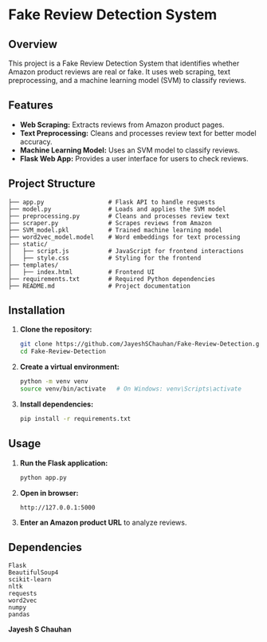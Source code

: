 # Fake Review Detection System

## Overview
This project is a Fake Review Detection System that identifies whether Amazon product reviews are real or fake. It uses web scraping, text preprocessing, and a machine learning model (SVM) to classify reviews.

## Features
- **Web Scraping:** Extracts reviews from Amazon product pages.
- **Text Preprocessing:** Cleans and processes review text for better model accuracy.
- **Machine Learning Model:** Uses an SVM model to classify reviews.
- **Flask Web App:** Provides a user interface for users to check reviews.

## Project Structure
```
├── app.py                  # Flask API to handle requests
├── model.py                # Loads and applies the SVM model
├── preprocessing.py        # Cleans and processes review text
├── scraper.py              # Scrapes reviews from Amazon
├── SVM_model.pkl           # Trained machine learning model
├── word2vec_model.model    # Word embeddings for text processing
├── static/
│   ├── script.js           # JavaScript for frontend interactions
│   ├── style.css           # Styling for the frontend
├── templates/
│   ├── index.html          # Frontend UI
├── requirements.txt        # Required Python dependencies
├── README.md               # Project documentation
```

## Installation
1. **Clone the repository:**
   ```sh
   git clone https://github.com/JayeshSChauhan/Fake-Review-Detection.git
   cd Fake-Review-Detection
   ```
2. **Create a virtual environment:**
   ```sh
   python -m venv venv
   source venv/bin/activate   # On Windows: venv\Scripts\activate
   ```
3. **Install dependencies:**
   ```sh
   pip install -r requirements.txt
   ```

## Usage
1. **Run the Flask application:**
   ```sh
   python app.py
   ```
2. **Open in browser:**
   ```
   http://127.0.0.1:5000
   ```
3. **Enter an Amazon product URL** to analyze reviews.

## Dependencies
```
Flask
BeautifulSoup4
scikit-learn
nltk
requests
word2vec
numpy
pandas
```

**Jayesh S Chauhan**
